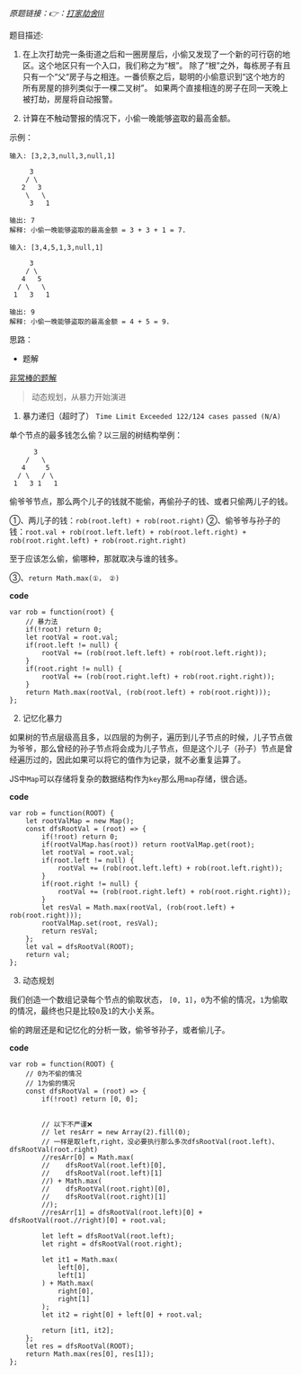 *原题链接：👉：[打家劫舍Ⅲ](https://leetcode-cn.com/problems/house-robber-iii/description/)*

题目描述:


1. 在上次打劫完一条街道之后和一圈房屋后，小偷又发现了一个新的可行窃的地区。这个地区只有一个入口，我们称之为“根”。 除了“根”之外，每栋房子有且只有一个“父“房子与之相连。一番侦察之后，聪明的小偷意识到“这个地方的所有房屋的排列类似于一棵二叉树”。 如果两个直接相连的房子在同一天晚上被打劫，房屋将自动报警。

2. 计算在不触动警报的情况下，小偷一晚能够盗取的最高金额。

示例：

```
输入: [3,2,3,null,3,null,1]

     3
    / \
   2   3
    \   \ 
     3   1

输出: 7 
解释: 小偷一晚能够盗取的最高金额 = 3 + 3 + 1 = 7.
```
```
输入: [3,4,5,1,3,null,1]

     3
    / \
   4   5
  / \   \ 
 1   3   1

输出: 9
解释: 小偷一晚能够盗取的最高金额 = 4 + 5 = 9.
```

思路：

- 题解

[非常棒的题解](https://leetcode-cn.com/problems/house-robber-iii/solution/san-chong-fang-fa-jie-jue-shu-xing-dong-tai-gui-hu/)

> 动态规划，从暴力开始演进

1. 暴力递归（超时了）
`Time Limit Exceeded 122/124 cases passed (N/A)`

单个节点的最多钱怎么偷？以三层的树结构举例：

```
      3
    /   \
   4     5
  / \   / \ 
 1   3 1   1
```
偷爷爷节点，那么两个儿子的钱就不能偷，再偷孙子的钱、或者只偷两儿子的钱。

①、两儿子的钱：`rob(root.left) + rob(root.right)`
②、偷爷爷与孙子的钱：`root.val + rob(root.left.left) + rob(root.left.right) + rob(root.right.left) + rob(root.right.right)`

至于应该怎么偷，偷哪种，那就取决与谁的钱多。

③、`return Math.max(①， ②)`

**code**
```
var rob = function(root) {
    // 暴力法
    if(!root) return 0;
    let rootVal = root.val;
    if(root.left != null) {
        rootVal += (rob(root.left.left) + rob(root.left.right));
    }
    if(root.right != null) {
        rootVal += (rob(root.right.left) + rob(root.right.right));
    }
    return Math.max(rootVal, (rob(root.left) + rob(root.right)));
};
```



2. 记忆化暴力

如果树的节点层级高且多，以四层的为例子，遍历到儿子节点的时候，儿子节点做为爷爷，那么曾经的孙子节点将会成为儿子节点，但是这个儿子（孙子）节点是曾经遍历过的，因此如果可以将它的值作为记录，就不必重复运算了。

JS中`Map`可以存储将复杂的数据结构作为`key`那么用`map`存储，很合适。

**code**

```
var rob = function(ROOT) {
    let rootValMap = new Map();
    const dfsRootVal = (root) => {
        if(!root) return 0;
        if(rootValMap.has(root)) return rootValMap.get(root);
        let rootVal = root.val;
        if(root.left != null) {
            rootVal += (rob(root.left.left) + rob(root.left.right));
        }
        if(root.right != null) {
            rootVal += (rob(root.right.left) + rob(root.right.right));
        }
        let resVal = Math.max(rootVal, (rob(root.left) + rob(root.right)));
        rootValMap.set(root, resVal);
        return resVal;
    }; 
    let val = dfsRootVal(ROOT);
    return val;
};
```


3. 动态规划

我们创造一个数组记录每个节点的偷取状态，
`[0, 1]`，`0`为不偷的情况，`1`为偷取的情况，最终也只是比较`0`及`1`的大小关系。

偷的跨层还是和记忆化的分析一致，偷爷爷孙子，或者偷儿子。

**code**

```
var rob = function(ROOT) {
    // 0为不偷的情况
    // 1为偷的情况
    const dfsRootVal = (root) => {
        if(!root) return [0, 0];

        
        // 以下不严谨❌
        // let resArr = new Array(2).fill(0);
        // 一样是取left,right，没必要执行那么多次dfsRootVal(root.left)、dfsRootVal(root.right)
        //resArr[0] = Math.max(
        //    dfsRootVal(root.left)[0],
        //    dfsRootVal(root.left)[1]
        //) + Math.max(
        //    dfsRootVal(root.right)[0],
        //    dfsRootVal(root.right)[1]
        //);
        //resArr[1] = dfsRootVal(root.left)[0] + dfsRootVal(root.//right)[0] + root.val;

        let left = dfsRootVal(root.left);
        let right = dfsRootVal(root.right);

        let it1 = Math.max(
            left[0],
            left[1]
        ) + Math.max(
            right[0],
            right[1]
        );
        let it2 = right[0] + left[0] + root.val;
 
        return [it1, it2];
    }; 
    let res = dfsRootVal(ROOT);
    return Math.max(res[0], res[1]);
};
```

